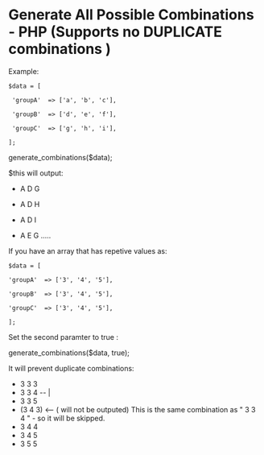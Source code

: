 # Generate All Possible Combinations - PHP  (Supports no DUPLICATE combinations )

Example: 

`$data = [ `

`  'groupA'  => ['a', 'b', 'c'], `
  
`  'groupB'  => ['d', 'e', 'f'], `
  
`  'groupC'  => ['g', 'h', 'i'], `
  
`]; `

generate_combinations($data);

$this will output:

* A D G

* A D H

* A D I

* A E G ..... 

If you have an array that has repetive values as:

`$data = [ `

  `'groupA'  => ['3', '4', '5'], `
  
  `'groupB'  => ['3', '4', '5'],`
  
  `'groupC'  => ['3', '4', '5'],`
  
`]; `

Set the second paramter to true :  

generate_combinations($data, true);

It will prevent duplicate combinations:

* 3 3 3
* 3 3 4   -- |
* 3 3 5     
* (3 4 3)  <-- ( will not be outputed)  This is the same combination as " 3 3 4 " - so it will be skipped.
* 3 4 4 
* 3 4 5 
* 3 5 5
